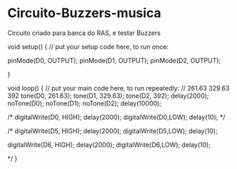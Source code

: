 # Circuito-Buzzers-musica
Circuito criado para banca do RAS, e testar Buzzers

void setup() {
  // put your setup code here, to run once:
  
pinMode(D0, OUTPUT);
pinMode(D1, OUTPUT);
pinMode(D2, OUTPUT);


}

void loop() {
  // put your main code here, to run repeatedly:
  // 261.63 329.63  392
  tone(D0, 261.63);
  tone(D1, 329.63);
  tone(D2, 392);
  delay(2000);
  noTone(D0);
  noTone(D1);
  noTone(D2);
  delay(10000);
  
  /*
  digitalWrite(D0, HIGH);
  delay(2000);
  digitalWrite(D0,LOW);
  delay(10);
  */
  
  /*
  digitalWrite(D5, HIGH);
  delay(2000);
  digitalWrite(D5,LOW);
  delay(10);

  digitalWrite(D6, HIGH);
  delay(2000);
  digitalWrite(D6,LOW);
  delay(10);
  
  */
}
